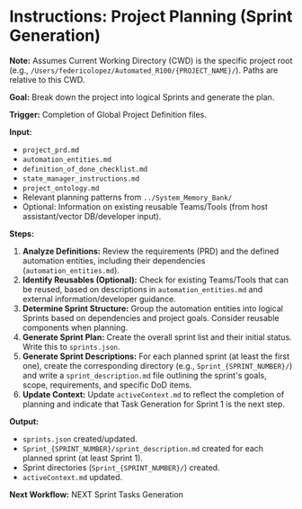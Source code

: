 # Instructions: Project Planning (Sprint Generation)

**Note:** Assumes Current Working Directory (CWD) is the specific project root (e.g., `/Users/federicolopez/Automated_R100/{PROJECT_NAME}/`). Paths are relative to this CWD.

**Goal:** Break down the project into logical Sprints and generate the plan.

**Trigger:** Completion of Global Project Definition files.

**Input:**
- `project_prd.md`
- `automation_entities.md`
- `definition_of_done_checklist.md`
- `state_manager_instructions.md`
- `project_ontology.md`
- Relevant planning patterns from `../System_Memory_Bank/`
- Optional: Information on existing reusable Teams/Tools (from host assistant/vector DB/developer input).

**Steps:**
1.  **Analyze Definitions:** Review the requirements (PRD) and the defined automation entities, including their dependencies (`automation_entities.md`).
2.  **Identify Reusables (Optional):** Check for existing Teams/Tools that can be reused, based on descriptions in `automation_entities.md` and external information/developer guidance.
3.  **Determine Sprint Structure:** Group the automation entities into logical Sprints based on dependencies and project goals. Consider reusable components when planning.
4.  **Generate Sprint Plan:** Create the overall sprint list and their initial status. Write this to `sprints.json`.
5.  **Generate Sprint Descriptions:** For each planned sprint (at least the first one), create the corresponding directory (e.g., `Sprint_{SPRINT_NUMBER}/`) and write a `sprint_description.md` file outlining the sprint's goals, scope, requirements, and specific DoD items.
6.  **Update Context:** Update `activeContext.md` to reflect the completion of planning and indicate that Task Generation for Sprint 1 is the next step.

**Output:**
- `sprints.json` created/updated.
- `Sprint_{SPRINT_NUMBER}/sprint_description.md` created for each planned sprint (at least Sprint 1).
- Sprint directories (`Sprint_{SPRINT_NUMBER}/`) created.
- `activeContext.md` updated.

**Next Workflow:** NEXT Sprint Tasks Generation
